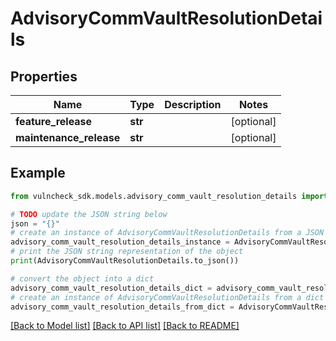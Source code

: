 # AdvisoryCommVaultResolutionDetails


## Properties

Name | Type | Description | Notes
------------ | ------------- | ------------- | -------------
**feature_release** | **str** |  | [optional] 
**maintenance_release** | **str** |  | [optional] 

## Example

```python
from vulncheck_sdk.models.advisory_comm_vault_resolution_details import AdvisoryCommVaultResolutionDetails

# TODO update the JSON string below
json = "{}"
# create an instance of AdvisoryCommVaultResolutionDetails from a JSON string
advisory_comm_vault_resolution_details_instance = AdvisoryCommVaultResolutionDetails.from_json(json)
# print the JSON string representation of the object
print(AdvisoryCommVaultResolutionDetails.to_json())

# convert the object into a dict
advisory_comm_vault_resolution_details_dict = advisory_comm_vault_resolution_details_instance.to_dict()
# create an instance of AdvisoryCommVaultResolutionDetails from a dict
advisory_comm_vault_resolution_details_from_dict = AdvisoryCommVaultResolutionDetails.from_dict(advisory_comm_vault_resolution_details_dict)
```
[[Back to Model list]](../README.md#documentation-for-models) [[Back to API list]](../README.md#documentation-for-api-endpoints) [[Back to README]](../README.md)


